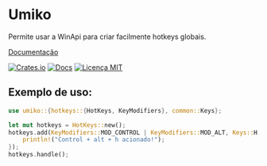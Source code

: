# Umiko
Permite usar a WinApi para criar facilmente hotkeys globais.

[Documentação](https://docs.rs/umiko)

[![Crates.io](https://img.shields.io/crates/v/umiko?style=flat-square)](https://crates.io/crates/umiko)
[![Docs](https://img.shields.io/docsrs/umiko?style=flat-square)](https://docs.rs/umiko)
[![Licença MIT](https://img.shields.io/github/license/Takasakiii/umiko?style=flat-square)](https://github.com/Takasakiii/umiko/blob/main/LICENSE)
 ## Exemplo de uso:
```rust
use umiko::{hotkeys::{HotKeys, KeyModifiers}, common::Keys};

let mut hotkeys = HotKeys::new();
hotkeys.add(KeyModifiers::MOD_CONTROL | KeyModifiers::MOD_ALT, Keys::H, || {
    println!("Control + alt + h acionado!");
});
hotkeys.handle();
```

